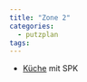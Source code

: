 ```yaml
---
title: "Zone 2"
categories:
  - putzplan
tags:
---
```

<!--more-->
* [Küche](../Kueche) mit SPK
<!--stackedit_data:
eyJoaXN0b3J5IjpbLTE4MjA0MTU0MjRdfQ==
-->